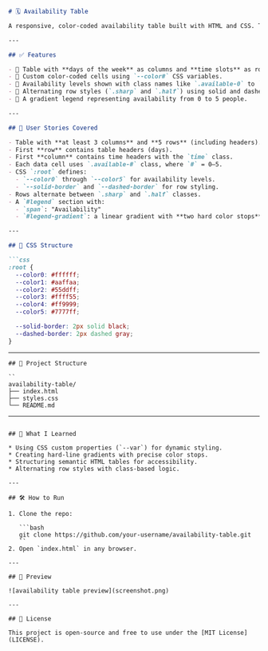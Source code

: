 ````markdown
# 🗓️ Availability Table

A responsive, color-coded availability table built with HTML and CSS. This project visualizes time-slot availability using custom CSS variables, gradients, and table layouts.

---

## ✅ Features

- 📅 Table with **days of the week** as columns and **time slots** as rows.
- 🎨 Custom color-coded cells using `--color#` CSS variables.
- 🧮 Availability levels shown with class names like `.available-0` to `.available-5`.
- 🔁 Alternating row styles (`.sharp` and `.half`) using solid and dashed borders.
- 🌈 A gradient legend representing availability from 0 to 5 people.

---

## 📐 User Stories Covered

- Table with **at least 3 columns** and **5 rows** (including headers).
- First **row** contains table headers (days).
- First **column** contains time headers with the `time` class.
- Each data cell uses `.available-#` class, where `#` = 0–5.
- CSS `:root` defines:
  - `--color0` through `--color5` for availability levels.
  - `--solid-border` and `--dashed-border` for row styling.
- Rows alternate between `.sharp` and `.half` classes.
- A `#legend` section with:
  - `span`: "Availability"
  - `#legend-gradient`: a linear gradient with **two hard color stops** for each color variable.

---

## 🧪 CSS Structure

```css
:root {
  --color0: #ffffff;
  --color1: #aaffaa;
  --color2: #55ddff;
  --color3: #ffff55;
  --color4: #ff9999;
  --color5: #7777ff;

  --solid-border: 2px solid black;
  --dashed-border: 2px dashed gray;
}
````

---
```
## 📂 Project Structure

``
availability-table/
├── index.html
├── styles.css
└── README.md
```

---
```

## 🧠 What I Learned

* Using CSS custom properties (`--var`) for dynamic styling.
* Creating hard-line gradients with precise color stops.
* Structuring semantic HTML tables for accessibility.
* Alternating row styles with class-based logic.

---

## 🛠️ How to Run

1. Clone the repo:

   ```bash
   git clone https://github.com/your-username/availability-table.git
   ``
2. Open `index.html` in any browser.

---

## 📸 Preview

![availability table preview](screenshot.png)

---

## 🧾 License

This project is open-source and free to use under the [MIT License](LICENSE).

